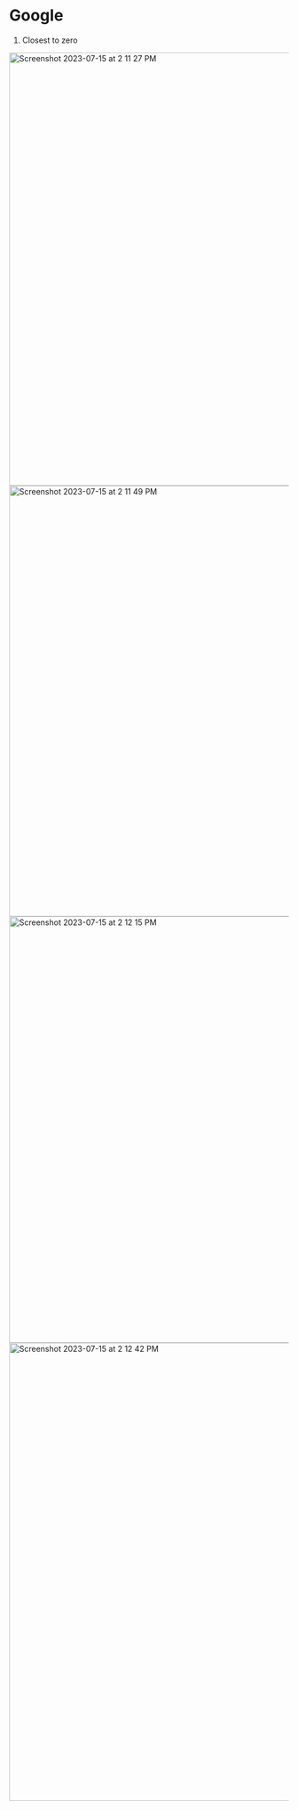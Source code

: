 # Google
1. Closest to zero

<img width="779" alt="Screenshot 2023-07-15 at 2 11 27 PM" src="https://github.com/ShrutiSharma-27/Google/assets/53565103/eba14ea8-17dc-4456-9bce-3e9f7b15dcca">

<img width="775" alt="Screenshot 2023-07-15 at 2 11 49 PM" src="https://github.com/ShrutiSharma-27/Google/assets/53565103/b8cbfcde-ad36-472f-abb0-4873401566fa">

<img width="767" alt="Screenshot 2023-07-15 at 2 12 15 PM" src="https://github.com/ShrutiSharma-27/Google/assets/53565103/9e06d631-d0a8-46d1-bdc1-8092527070e4">

<img width="824" alt="Screenshot 2023-07-15 at 2 12 42 PM" src="https://github.com/ShrutiSharma-27/Google/assets/53565103/b9c529d7-c18a-424d-998d-33d0814a3376">
